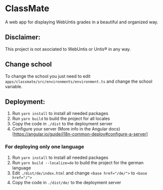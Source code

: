 # ClassMate

A web app for displaying WebUntis grades in a beautiful and organized way.

## Disclaimer:

This project is not asociated to WebUntis or Untis® in any way.

## Change school

To change the school you just need to edit `apps/classmate/src/environments/environment.ts` and change the school variable.

## Deployment:

1. Run `yarn install` to install all needed packages
2. Run `yarn build` to build the project for all locales
3. Copy the code in `./dist` to the deployment server
4. Configure your server (More info in the Angular docs)[https://angular.io/guide/i18n-common-deploy#configure-a-server]

### For deploying only one language

1. Run `yarn install` to install all needed packages
2. Run `yarn build --localize=de` to build the project for the german language
3. Edit `./dist/de/index.html` and change `<base href="/de/">` to `<base href="/">`
3. Copy the code in `./dist/de/` to the deployment server
